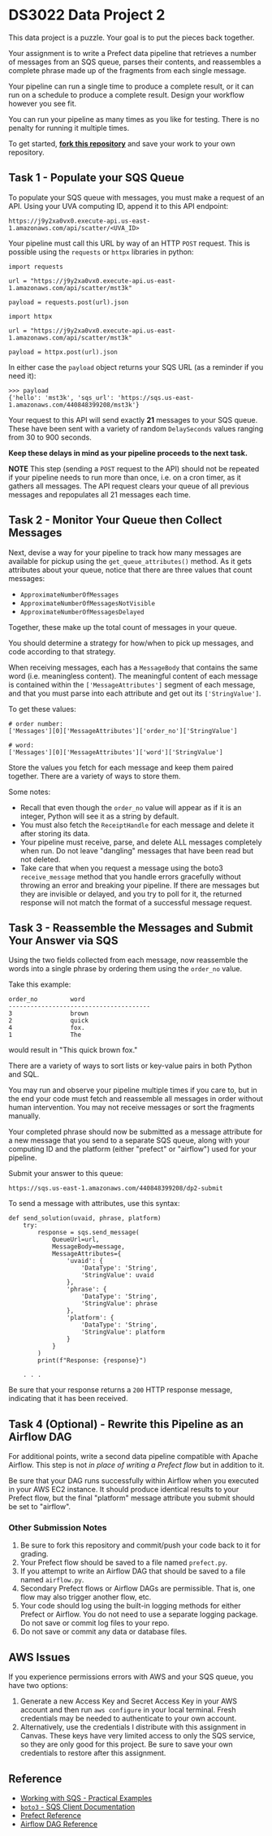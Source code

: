 # DS3022 Data Project 2

This data project is a puzzle. Your goal is to put the pieces back together.

Your assignment is to write a Prefect data pipeline that retrieves a number of messages from an SQS queue, parses their contents, and reassembles a complete phrase made up of the fragments from each single message.

Your pipeline can run a single time to produce a complete result, or it can run on a schedule to produce a complete result. Design your workflow however you see fit.

You can run your pipeline as many times as you like for testing. There is no penalty for running it multiple times.

To get started, [**fork this repository**](https://github.com/uvasds-systems/ds3022-data-project-2/fork) and save your work to your own repository.

## Task 1 - Populate your SQS Queue

To populate your SQS queue with messages, you must make a request of an API. Using your UVA computing ID, append it to this API endpoint:

```
https://j9y2xa0vx0.execute-api.us-east-1.amazonaws.com/api/scatter/<UVA_ID>
```

Your pipeline must call this URL by way of an HTTP `POST` request. This is possible using the `requests` or `httpx` libraries in python:

```
import requests

url = "https://j9y2xa0vx0.execute-api.us-east-1.amazonaws.com/api/scatter/mst3k"

payload = requests.post(url).json
```

```
import httpx

url = "https://j9y2xa0vx0.execute-api.us-east-1.amazonaws.com/api/scatter/mst3k"

payload = httpx.post(url).json
```

In either case the `payload` object returns your SQS URL (as a reminder if you need it):

```
>>> payload
{'hello': 'mst3k', 'sqs_url': 'https://sqs.us-east-1.amazonaws.com/440848399208/mst3k'}
```

Your request to this API will send exactly **21** messages to your SQS queue. These have been sent with a variety of random `DelaySeconds` values ranging from 30 to 900 seconds.

**Keep these delays in mind as your pipeline proceeds to the next task.**

**NOTE** This step (sending a `POST` request to the API) should not be repeated if your pipeline needs to run more than once, i.e. on a cron timer, as it gathers all messages. The API request clears your queue of all previous messages and repopulates all 21 messages each time.

## Task 2 - Monitor Your Queue then Collect Messages

Next, devise a way for your pipeline to track how many messages are available for pickup using the `get_queue_attributes()` method. As it gets attributes about your queue, notice that there are three values that count messages:

- `ApproximateNumberOfMessages`
- `ApproximateNumberOfMessagesNotVisible`
- `ApproximateNumberOfMessagesDelayed`

Together, these make up the total count of messages in your queue.

You should determine a strategy for how/when to pick up messages, and code according to that strategy.

When receiving messages, each has a `MessageBody` that contains the same word (i.e. meaningless content). The meaningful content of each message is contained within the `['MessageAttributes']` segment of each message, and that you must parse into each attribute and get out its `['StringValue']`.

To get these values:

```
# order number:
['Messages'][0]['MessageAttributes']['order_no']['StringValue']

# word:
['Messages'][0]['MessageAttributes']['word']['StringValue']
```

Store the values you fetch for each message and keep them paired together. There are a variety of ways to store them.

Some notes:

- Recall that even though the `order_no` value will appear as if it is an integer, Python will see it as a string by default.
- You must also fetch the `ReceiptHandle` for each message and delete it after storing its data.
- Your pipeline must receive, parse, and delete ALL messages completely when run. Do not leave "dangling" messages that have been read but not deleted.
- Take care that when you request a message using the boto3 `receive_message` method that you handle errors gracefully without throwing an error and breaking your pipeline. If there are messages but they are invisible or delayed, and you try to poll for it, the returned response will not match the format of a successful message request.

## Task 3 - Reassemble the Messages and Submit Your Answer via SQS

Using the two fields collected from each message, now reassemble the words into a single phrase by ordering them using the `order_no` value.

Take this example:

```
order_no         word
---------------------------------------
3                brown
2                quick
4                fox.
1                The
```

would result in "This quick brown fox."

There are a variety of ways to sort lists or key-value pairs in both Python and SQL.

You may run and observe your pipeline multiple times if you care to, but in the end your code must fetch and reassemble all messages in order without human intervention. You may not receive messages or sort the fragments manually.

Your completed phrase should now be submitted as a message attribute for a new message that you send to a separate SQS queue, along with your computing ID and the platform (either "prefect" or "airflow") used for your pipeline.

Submit your answer to this queue:
```
https://sqs.us-east-1.amazonaws.com/440848399208/dp2-submit
```

To send a message with attributes, use this syntax:

```
def send_solution(uvaid, phrase, platform)
    try:
        response = sqs.send_message(
            QueueUrl=url,
            MessageBody=message,
            MessageAttributes={
                'uvaid': {
                    'DataType': 'String',
                    'StringValue': uvaid
                },
                'phrase': {
                    'DataType': 'String',
                    'StringValue': phrase
                },
                'platform': {
                    'DataType': 'String',
                    'StringValue': platform
                }
            }
        )
        print(f"Response: {response}")

    . . .
```
Be sure that your response returns a `200` HTTP response message, indicating that it has been received.

## Task 4 (Optional) - Rewrite this Pipeline as an Airflow DAG

For additional points, write a second data pipeline compatible with Apache Airflow. This step is not *in place of writing a Prefect flow* but in addition to it.

Be sure that your DAG runs successfully within Airflow when you executed in your AWS EC2 instance. It should produce identical results to your Prefect flow, but the final "platform" message attribute you submit should be set to "airflow".

### Other Submission Notes

1. Be sure to fork this repository and commit/push your code back to it for grading.
2. Your Prefect flow should be saved to a file named `prefect.py`.
3. If you attempt to write an Airflow DAG that should be saved to a file named `airflow.py`.
4. Secondary Prefect flows or Airflow DAGs are permissible. That is, one flow may also trigger another flow, etc.
5. Your code should log using the built-in logging methods for either Prefect or Airflow. You do not need to use a separate logging package. Do not save or commit log files to your repo.
6. Do not save or commit any data or database files.

## AWS Issues

If you experience permissions errors with AWS and your SQS queue, you have two options:

1. Generate a new Access Key and Secret Access Key in your AWS account and then run `aws configure` in your local terminal. Fresh credentials may be needed to authenticate to your own account.
2. Alternatively, use the credentials I distribute with this assignment in Canvas. These keys have very limited access to only the SQS service, so they are only good for this project. Be sure to save your own credentials to restore after this assignment.

## Reference

- [Working with SQS - Practical Examples](https://github.com/nmagee/learn-sqs)
- [`boto3` - SQS Client Documentation](https://boto3.amazonaws.com/v1/documentation/api/latest/reference/services/sqs.html)
- [Prefect Reference](https://docs.prefect.io/v3/get-started)
- [Airflow DAG Reference](https://s3.amazonaws.com/uvasds-systems/pdfs/Ultimate-Guide-to-Apache-Airflow-DAGs.pdf)